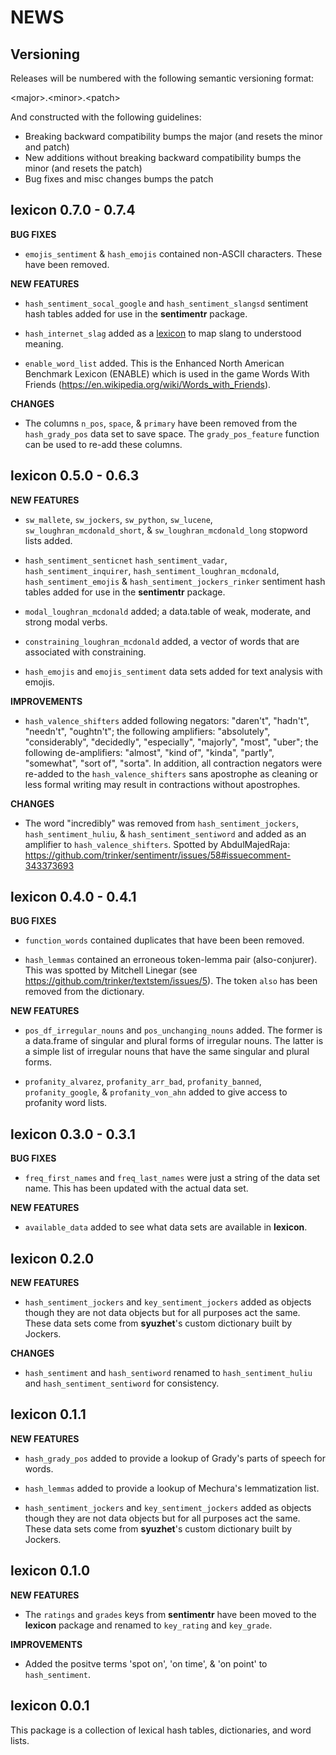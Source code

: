 NEWS
====

Versioning
----------

Releases will be numbered with the following semantic versioning format:

&lt;major&gt;.&lt;minor&gt;.&lt;patch&gt;

And constructed with the following guidelines:

* Breaking backward compatibility bumps the major (and resets the minor
  and patch)
* New additions without breaking backward compatibility bumps the minor
  (and resets the patch)
* Bug fixes and misc changes bumps the patch



lexicon 0.7.0 - 0.7.4
----------------------------------------------------------------

**BUG FIXES**

* `emojis_sentiment` & `hash_emojis` contained non-ASCII characters.  These have
  been removed.


**NEW FEATURES**

* `hash_sentiment_socal_google` and `hash_sentiment_slangsd` sentiment hash
  tables added for use in the **sentimentr** package.

* `hash_internet_slag` added as a <a href="https://github.com/trinker/lexicon" target="_blank">lexicon</a> to map slang to understood meaning.

* `enable_word_list` added.  This is the Enhanced North American Benchmark
  Lexicon (ENABLE) which is used in the game Words With Friends
  (https://en.wikipedia.org/wiki/Words_with_Friends).



**CHANGES**

* The columns `n_pos`, `space`, & `primary` have been removed from the
  `hash_grady_pos` data set to save space.  The `grady_pos_feature` function can
  be used to re-add these columns.



lexicon 0.5.0 - 0.6.3
----------------------------------------------------------------

**NEW FEATURES**

* `sw_mallete`, `sw_jockers`, `sw_python`, `sw_lucene`, `sw_loughran_mcdonald_short`,
  & `sw_loughran_mcdonald_long` stopword lists added.

* `hash_sentiment_senticnet` `hash_sentiment_vadar`, `hash_sentiment_inquirer`,
  `hash_sentiment_loughran_mcdonald`, `hash_sentiment_emojis` &
  `hash_sentiment_jockers_rinker` sentiment hash tables added for use in the
  **sentimentr** package.

* `modal_loughran_mcdonald` added; a data.table of weak, moderate, and strong
  modal verbs.

* `constraining_loughran_mcdonald` added, a vector of words that are associated
  with constraining.

* `hash_emojis` and `emojis_sentiment` data sets added for text analysis with
  emojis.


**IMPROVEMENTS**

* `hash_valence_shifters` added following negators: "daren't", "hadn't",
  "needn't", "oughtn't"; the following amplifiers: "absolutely", "considerably",
  "decidedly", "especially", "majorly", "most", "uber"; the following
  de-amplifiers: "almost", "kind of", "kinda", "partly", "somewhat", "sort of",
  "sorta".  In addition, all contraction negators were re-added
  to the `hash_valence_shifters` sans apostrophe as cleaning or less formal
  writing may result in contractions without apostrophes.

**CHANGES**

*  The word "incredibly" was removed from `hash_sentiment_jockers`,
  `hash_sentiment_huliu`, & `hash_sentiment_sentiword` and added as an amplifier
  to `hash_valence_shifters`.  Spotted by AbdulMajedRaja:
  https://github.com/trinker/sentimentr/issues/58#issuecomment-343373693



lexicon 0.4.0 - 0.4.1
----------------------------------------------------------------

**BUG FIXES**

* `function_words` contained duplicates that have been been removed.

* `hash_lemmas` contained an erroneous token-lemma pair (also-conjurer).  This
  was spotted by Mitchell Linegar (see https://github.com/trinker/textstem/issues/5).
  The token `also` has been removed from the dictionary.


**NEW FEATURES**

* `pos_df_irregular_nouns` and `pos_unchanging_nouns` added.  The former is a
  data.frame of singular and plural forms of irregular nouns.  The latter is
  a simple list of irregular nouns that have the same singular and plural forms.

* `profanity_alvarez`, `profanity_arr_bad`, `profanity_banned`,
  `profanity_google`, & `profanity_von_ahn` added to give access to profanity
  word lists.



lexicon 0.3.0 - 0.3.1
----------------------------------------------------------------

**BUG FIXES**

* `freq_first_names` and `freq_last_names` were just a string of the data set
  name.  This has been updated with the actual data set.


**NEW FEATURES**

* `available_data` added to see what data sets are available in **lexicon**.


lexicon 0.2.0
----------------------------------------------------------------

**NEW FEATURES**

* `hash_sentiment_jockers` and `key_sentiment_jockers` added as objects though
  they are not data objects but for all purposes act the same.  These data sets
  come from **syuzhet**'s custom dictionary built by Jockers.


**CHANGES**

* `hash_sentiment` and `hash_sentiword` renamed to `hash_sentiment_huliu` and
  `hash_sentiment_sentiword` for consistency.


lexicon 0.1.1
----------------------------------------------------------------

**NEW FEATURES**

* `hash_grady_pos` added to provide a lookup of Grady's parts of speech for words.

* `hash_lemmas` added to provide a lookup of Mechura's lemmatization list.

* `hash_sentiment_jockers` and `key_sentiment_jockers` added as objects though
  they are not data objects but for all purposes act the same.  These data sets
  come from **syuzhet**'s custom dictionary built by Jockers.


lexicon 0.1.0
----------------------------------------------------------------

**NEW FEATURES**

* The `ratings` and `grades` keys from **sentimentr** have been moved to the
  **lexicon** package and renamed to `key_rating` and `key_grade`.

**IMPROVEMENTS**

* Added the positve terms 'spot on', 'on time', & 'on point' to `hash_sentiment`.


lexicon 0.0.1
----------------------------------------------------------------

This package is a collection of lexical hash tables, dictionaries, and word
lists.